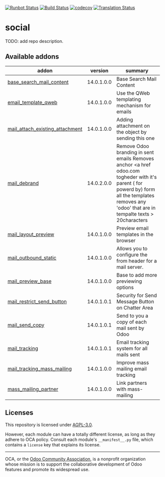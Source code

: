 [![Runbot Status](https://runbot.odoo-community.org/runbot/badge/flat/205/14.0.svg)](https://runbot.odoo-community.org/runbot/repo/github-com-oca-social-205)
[![Build Status](https://travis-ci.com/OCA/social.svg?branch=14.0)](https://travis-ci.com/OCA/social)
[![codecov](https://codecov.io/gh/OCA/social/branch/14.0/graph/badge.svg)](https://codecov.io/gh/OCA/social)
[![Translation Status](https://translation.odoo-community.org/widgets/social-14-0/-/svg-badge.svg)](https://translation.odoo-community.org/engage/social-14-0/?utm_source=widget)

<!-- /!\ do not modify above this line -->

# social

TODO: add repo description.

<!-- /!\ do not modify below this line -->

<!-- prettier-ignore-start -->

[//]: # (addons)

Available addons
----------------
addon | version | summary
--- | --- | ---
[base_search_mail_content](base_search_mail_content/) | 14.0.1.0.0 | Base Search Mail Content
[email_template_qweb](email_template_qweb/) | 14.0.1.0.0 | Use the QWeb templating mechanism for emails
[mail_attach_existing_attachment](mail_attach_existing_attachment/) | 14.0.1.0.0 | Adding attachment on the object by sending this one
[mail_debrand](mail_debrand/) | 14.0.2.0.0 | Remove Odoo branding in sent emails Removes anchor <a href odoo.com togheder with it's parent ( for powerd by) form all the templates removes any 'odoo' that are in tempalte texts > 20characters
[mail_layout_preview](mail_layout_preview/) | 14.0.1.0.0 | Preview email templates in the browser
[mail_outbound_static](mail_outbound_static/) | 14.0.1.0.0 | Allows you to configure the from header for a mail server.
[mail_preview_base](mail_preview_base/) | 14.0.1.0.0 | Base to add more previewing options
[mail_restrict_send_button](mail_restrict_send_button/) | 14.0.1.0.1 | Security for Send Message Button on Chatter Area
[mail_send_copy](mail_send_copy/) | 14.0.1.0.1 | Send to you a copy of each mail sent by Odoo
[mail_tracking](mail_tracking/) | 14.0.1.0.1 | Email tracking system for all mails sent
[mail_tracking_mass_mailing](mail_tracking_mass_mailing/) | 14.0.1.0.0 | Improve mass mailing email tracking
[mass_mailing_partner](mass_mailing_partner/) | 14.0.1.0.0 | Link partners with mass-mailing

[//]: # (end addons)

<!-- prettier-ignore-end -->

## Licenses

This repository is licensed under [AGPL-3.0](LICENSE).

However, each module can have a totally different license, as long as they adhere to OCA
policy. Consult each module's `__manifest__.py` file, which contains a `license` key
that explains its license.

----

OCA, or the [Odoo Community Association](http://odoo-community.org/), is a nonprofit
organization whose mission is to support the collaborative development of Odoo features
and promote its widespread use.
